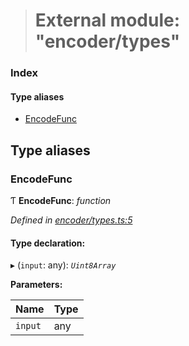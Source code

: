 > # External module: "encoder/types"

### Index

#### Type aliases

* [EncodeFunc](_encoder_types_.md#encodefunc)

## Type aliases

###  EncodeFunc

Ƭ **EncodeFunc**: *function*

*Defined in [encoder/types.ts:5](https://github.com/polkadot-js/common/blob/fcdec01/packages/util-rlp/src/encoder/types.ts#L5)*

#### Type declaration:

▸ (`input`: any): *`Uint8Array`*

**Parameters:**

Name | Type |
------ | ------ |
`input` | any |